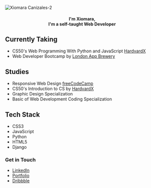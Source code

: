 ![Xiomara Canizales-2](https://user-images.githubusercontent.com/53951477/200748965-978b747a-9107-458e-adae-302fdd33daa0.png)

<h4 align='center'>I'm Xiomara, <br>I'm a self-taught Web Developer</h4>

## Currently Taking
- CS50's Web Programming With Python and JavaScript [HardvardX](https://cs50.harvard.edu/web/2020/)
- Web Developer Bootcamp by [London App Brewery](https://www.udemy.com/course/the-complete-web-development-bootcamp/)

## Studies
- Responsive Web Design [freeCodeCamp](https://freecodecamp.org/certification/xiomara/responsive-web-design)
- CS50's Introduction to CS by [HardvardX](https://cs50.harvard.edu/x/2022/)
- Graphic Design Specialization
- Basic of Web Development Coding Specialization

## Tech Stack
- CSS3
- JavaScript
- Python 
- HTML5 
- Django
 
### Get in Touch
- [LinkedIn](https://linkedin.com/in/https://www.linkedin.com/in/xiomara-canizales/) 
- [Portfolio](https://xiomaracanizales.github.io/portfolio/)
- [Dribbble](https://dribbble.com/XiomaraCanizales)
